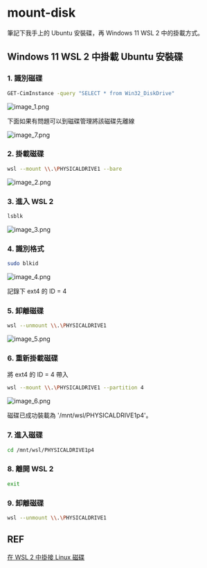 # mount-disk

筆記下我手上的 Ubuntu 安裝碟，再 Windows 11 WSL 2 中的掛載方式。

## Windows 11 WSL 2 中掛載 Ubuntu 安裝碟

### 1. 識別磁碟

```Bash
GET-CimInstance -query "SELECT * from Win32_DiskDrive"
```

![image_1.png](image_1.png)

下面如果有問題可以到磁碟管理將該磁碟先離線

![image_7.png](image_7.png)

### 2. 掛載磁碟

```Bash
wsl --mount \\.\PHYSICALDRIVE1 --bare
```

![image_2.png](image_2.png)

### 3. 進入 WSL 2

```Bash
lsblk
```

![image_3.png](image_3.png)

### 4. 識別格式

```Bash
sudo blkid
```

![image_4.png](image_4.png)

記錄下 ext4 的 ID = 4

### 5. 卸離磁碟

```Bash
wsl --unmount \\.\PHYSICALDRIVE1
```

![image_5.png](image_5.png)

### 6. 重新掛載磁碟

將 ext4 的 ID = 4 帶入

```Bash
wsl --mount \\.\PHYSICALDRIVE1 --partition 4
```

![image_6.png](image_6.png)

磁碟已成功裝載為 '/mnt/wsl/PHYSICALDRIVE1p4'。

### 7. 進入磁碟

```Bash
cd /mnt/wsl/PHYSICALDRIVE1p4
```

### 8. 離開 WSL 2

```Bash
exit
```

### 9. 卸離磁碟

```Bash
wsl --unmount \\.\PHYSICALDRIVE1
```

## REF
[在 WSL 2 中掛接 Linux 磁碟](https://learn.microsoft.com/zh-tw/windows/wsl/wsl2-mount-disk)